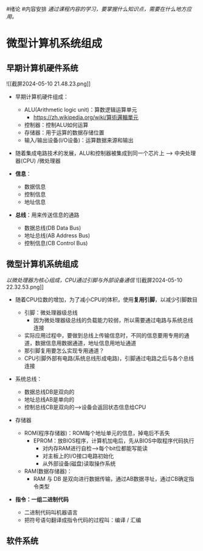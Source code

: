 #绪论 #内容安排
*通过课程内容的学习，要掌握什么知识点，需要在什么地方应用。*

# 微型计算机系统组成

## 早期计算机硬件系统
![[截屏2024-05-10 21.48.23.png]]
- 早期计算机硬件组成：
	- ALU(Arithmetic logic unit)：算数逻辑运算单元
		- https://zh.wikipedia.org/wiki/算術邏輯單元
	- 控制器：控制ALU如何运算
	- 存储器：用于运算的数据存储位置
	- 输入/输出设备(I/O设备)：运算数据来源和输出

- 随着集成电路技术的发展，ALU和控制器被集成到同一个芯片上 --> 中央处理器(CPU) /微处理器

- **信息**：
	- 数据信息
	- 控制信息
	- 地址信息

- **总线**：用来传送信息的通路
	- 数据总线(DB Data Bus)
	- 地址总线(AB Address Bus)
	- 控制信息(CB Control Bus)

## 微型计算机系统组成
*以微处理器为核心组成，CPU通过引脚与外部设备通信*
![[截屏2024-05-10 22.32.53.png]]
- 随着CPU位数的增加，为了减小CPU的体积，使用**复用引脚**，以减少引脚数目
	- 引脚：微处理器级总线
		- 因为微处理器级总线的负载能力较弱，所以需要通过电路与系统总线连接
	- 实际应用过程中，要做到总线上传输信息时，不同的信息要用专用的通道，数据信息用数据通道，地址信息用地址通道
	- 那引脚复用要怎么实现专用通道？
	- CPU引脚外部有电路(系统总线形成电路)，引脚通过电路之后与各个总线连接
- 系统总线：
	- 数据总线DB是双向的
	- 地址总线AB是单向的
	- 控制总线CB是双向的-->设备会返回状态信息给CPU

- 存储器
	- ROM(程序存储器)：ROM每个地址单元的信息，掉电后不丢失
		- EPROM：放BIOS程序，计算机加电后，先从BIOS中取程序代码执行
			- 对内存RAM进行自检-->每个bit位都能写能读
			- 对主板上的I/O接口电路初始化
			- 从外部设备(磁盘)读取操作系统
	- RAM(数据存储器)：
		- RAM 与 DB 是双向进行数据传输，通过AB数据寻址，通过CB确定指令类型

- **指令：一组二进制代码**
	- 二进制代码叫机器语言
	- 把符号语句翻译成指令代码的过程叫：编译 / 汇编


## 软件系统


